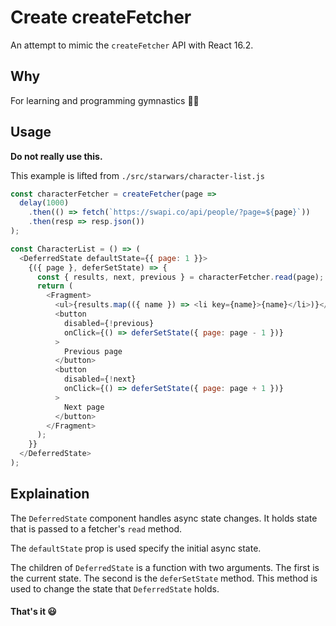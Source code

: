 # Create createFetcher

An attempt to mimic the `createFetcher` API with React 16.2.

## Why

For learning and programming gymnastics 🤸‍♂️

## Usage

**Do not really use this.**

This example is lifted from `./src/starwars/character-list.js`

```js
const characterFetcher = createFetcher(page =>
  delay(1000)
    .then(() => fetch(`https://swapi.co/api/people/?page=${page}`))
    .then(resp => resp.json())
);

const CharacterList = () => (
  <DeferredState defaultState={{ page: 1 }}>
    {({ page }, deferSetState) => {
      const { results, next, previous } = characterFetcher.read(page);
      return (
        <Fragment>
          <ul>{results.map(({ name }) => <li key={name}>{name}</li>)}</ul>
          <button
            disabled={!previous}
            onClick={() => deferSetState({ page: page - 1 })}
          >
            Previous page
          </button>
          <button
            disabled={!next}
            onClick={() => deferSetState({ page: page + 1 })}
          >
            Next page
          </button>
        </Fragment>
      );
    }}
  </DeferredState>
);
```

## Explaination

The `DeferredState` component handles async state changes. It holds state
that is passed to a fetcher's `read` method.

The `defaultState` prop is used specify the initial async state.

The children of `DeferredState` is a function with two arguments. The first
is the current state. The second is the `deferSetState` method. This method
is used to change the state that `DeferredState` holds.

#### That's it 😃
